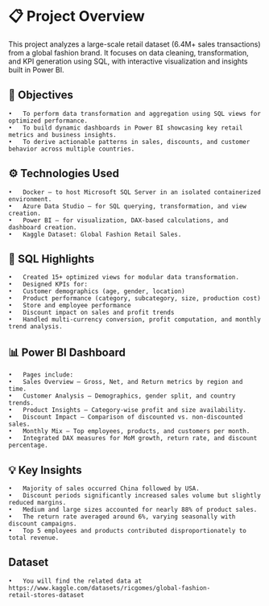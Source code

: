 # 📋 Project Overview 

This project analyzes a large-scale retail dataset (6.4M+ sales transactions) from a global fashion brand.
It focuses on data cleaning, transformation, and KPI generation using SQL, with interactive visualization and insights built in Power BI.

## 🎯 Objectives
	•	To perform data transformation and aggregation using SQL views for optimized performance.
	•	To build dynamic dashboards in Power BI showcasing key retail metrics and business insights.
	•   To derive actionable patterns in sales, discounts, and customer behavior across multiple countries.

## ⚙️ Technologies Used
	•	Docker – to host Microsoft SQL Server in an isolated containerized environment.
	•	Azure Data Studio – for SQL querying, transformation, and view creation.
	•	Power BI – for visualization, DAX-based calculations, and dashboard creation.
	•	Kaggle Dataset: Global Fashion Retail Sales.

## 🧱 SQL Highlights
	•	Created 15+ optimized views for modular data transformation.
	•	Designed KPIs for:
	•	Customer demographics (age, gender, location)
	•	Product performance (category, subcategory, size, production cost)
	•	Store and employee performance
	•	Discount impact on sales and profit trends
	•	Handled multi-currency conversion, profit computation, and monthly trend analysis.

## 📊 Power BI Dashboard
	•	Pages include:
	•	Sales Overview – Gross, Net, and Return metrics by region and time.
	•	Customer Analysis – Demographics, gender split, and country trends.
	•	Product Insights – Category-wise profit and size availability.
	•	Discount Impact – Comparison of discounted vs. non-discounted sales.
	•	Monthly Mix – Top employees, products, and customers per month.
	•	Integrated DAX measures for MoM growth, return rate, and discount percentage.

## 💡 Key Insights
	•	Majority of sales occurred China followed by USA.
	•	Discount periods significantly increased sales volume but slightly reduced margins.
	•	Medium and large sizes accounted for nearly 88% of product sales.
	•	The return rate averaged around 6%, varying seasonally with discount campaigns.
	•	Top 5 employees and products contributed disproportionately to total revenue.

## Dataset
    •   You will find the related data at https://www.kaggle.com/datasets/ricgomes/global-fashion-          retail-stores-dataset

